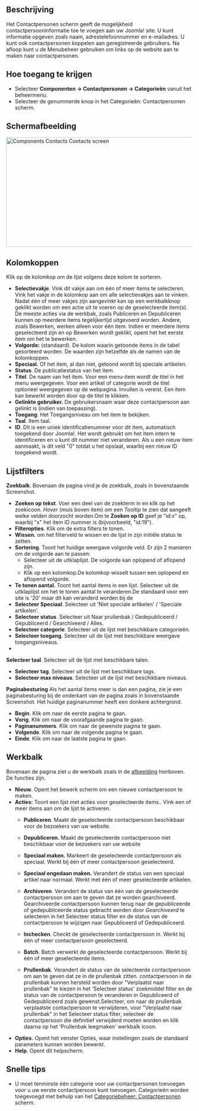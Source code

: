 <!-- Filename: Help4.x:Contacts / Display title: Contactpersonen -->

## Beschrijving

Het Contactpersonen scherm geeft de mogelijkheid
contactpersooninformatie toe te voegen aan uw Joomla! site. U kunt
informatie opgeven zoals naam, adrestelefoonnummer en e-mailadres. U
kunt ook contactpersonen koppelen aan geregistreerde gebruikers. Na
afloop kunt u de
Menubeheer
gebruiken om links op de website aan te maken naar contactpersonen.

## Hoe toegang te krijgen

- Selecteer **Componenten → Contactpersonen → Categorieën**
  vanuit het beheermenu.
- Selecteer de genummerde knop in het Categorieën:
  Contactpersonen
  scherm.

## Schermafbeelding

<img
src="https://docs.joomla.org/images/thumb/3/39/Help-4x-Components-Contacts-Contacts-screen-nl.png/800px-Help-4x-Components-Contacts-Contacts-screen-nl.png"
decoding="async"
srcset="https://docs.joomla.org/images/3/39/Help-4x-Components-Contacts-Contacts-screen-nl.png 1.5x"
data-file-width="1121" data-file-height="415" width="800" height="296"
alt="Components Contacts Contacts screen" />

## Kolomkoppen

Klik op de kolomkop om de lijst volgens deze kolom te sorteren.

- **Selectievakje**. Vink dit vakje aan om één of meer items te
  selecteren. Vink het vakje in de kolomkop aan om alle selectievakjes
  aan te vinken. Nadat één of meer vakjes zijn aangevinkt kan op een
  werkbalkknop geklikt worden om een actie uit te voeren op de
  geselecteerde item(s). De meeste acties via de werkbak, zoals
  Publiceren en Depubliceren kunnen op meerdere items tegelijkertijd
  uitgevoerd worden. Andere, zoals Bewerken, werken alleen voor één
  item. Indien er meerdere items geselecteerd zijn en op Bewerken wordt
  geklikt, opent het het eerste item om het te bewerken.
- **Volgorde:** (standaard). De kolom waarin getoonde items in de tabel
  gesorteerd worden. De waarden zijn hetzelfde als de namen van de
  kolomkoppen.
- **Speciaal.** Of het item, al dan niet, getoond wordt bij speciale
  artikelen.
- **Status**. De publicatiestatus van het item.
- **Titel**. De naam van het item. Voor een menu-item wordt de titel in
  het menu weergegeven. Voor een artikel of categorie wordt de titel
  optioneel weergegeven op de webpagina. Invullen is vereist. Een item
  kan bewerkt worden door op de titel te klikken.
- **Gelinkte gebruiker.** De gebruikersnaam waar deze contactpersoon aan
  gelinkt is (indien van toepassing).
- **Toegang**. Het
  Toegangsniveau
  om het item te bekijken.
- **Taal**. Item taal.
- **ID**. Dit is een uniek identificatienummer voor dit item,
  automatisch toegekend door Joomla!. Het wordt gebruikt om het item
  intern te identificeren en u kunt dit nummer niet veranderen. Als u
  een nieuw item aanmaakt, is dit veld "0" totdat u het opslaat, waarbij
  een nieuw ID toegekend wordt.

## Lijstfilters

**Zoekbalk**. Bovenaan de pagina vind je de zoekbalk, zoals in
bovenstaande Screenshot.

- **Zoeken op tekst**. Voer een deel van de zoekterm in en klik op het
  zoekicoon. *Hover* (muis boven item) om een *Tooltip* te zien dat
  aangeeft welke velden doorzocht worden.Om te **Zoeken op ID** geef je
  "id:x" op, waarbij "x" het item ID nummer is (bijvoorbeeld, "id:19").
- **Filteropties**. Klik om de extra filters te tonen.
- **Wissen.** om het filterveld te wissen en de lijst in zijn initiële
  status te zetten.
- **Sortering**. Toont het huidige weergave volgorde veld. Er zijn 2
  manieren om de volgorde aan te passen:
  - Selecteer uit de uitklaplijst. De volgorde kan oplopend of aflopend
    zijn.
  - Klik op een kolomkop.De kolomkop wisselt tussen een oplopend en
    aflopend volgorde.
- **Te tonen aantal.** Toont het aantal items in een lijst. Selecteer
  uit de uitklaplijst om het te tonen aantal te veranderen.De standaard
  voor een site is '20' maar dit kan veranderd worden bij de
- **Selecteer Speciaal**. Selecteer uit 'Niet speciale artikelen' /
  'Speciale artikelen'.
- **Selecteer status**. Selecteer uit Naar prullenbak / Gedepubliceerd /
  Gepubliceerd / Gearchiveerd / Alles.
- **Selecteer categorie**. Selecteer uit de lijst met beschikbare
  categorieën.
- **Selecteer toegang**. Selecteer uit de lijst met beschikbare weergave
  toegangsniveaus.
-

**Selecteer taal**. Selecteer uit de lijst met beschikbare talen.

- **Selecteer tag**. Selecteer uit de lijst met beschikbare tags.
- **Selecteer max niveaus**. Selecteer uit de lijst met beschikbare
  niveaus.

**Paginabesturing** Als het aantal items meer is dan een pagina, zie je
een paginabesturing bij de onderkant van de pagina zoals in bovenstaande
Screenshot. Het huidige paginanummer heeft een donkere
achtergrond.

- **Begin**. Klik om naar de eerste pagina te gaan.
- **Vorig**. Klik om naar de voorafgaande pagina te gaan.
- **Paginanummers**. Klik om naar de gewenste pagina te gaan.
- **Volgende**. Klik om naar de volgende pagina te gaan.
- **Einde**. Klik om naar de laatste pagina te gaan.

## Werkbalk

Bovenaan de pagina ziet u de werkbalk zoals in de
[afbeelding](#Schermafbeelding) hierboven. De functies zijn.

- **Nieuw**. Opent het bewerk scherm om een nieuwe contactpersoon te
  maken.
- **Acties:** Toont een lijst met acties voor geselecteerde items.. Vink
  een of meer items aan om de lijst te activeren.
  - **Publiceren**. Maakt de geselecteerde contactpersoon beschikbaar
    voor de bezoekers van uw website.

  - **Depubliceren.** Maakt de geselecteerde contactpersoon niet
    beschikbaar voor de bezoekers van uw website

  - **Speciaal maken.** Markeert de geselecteerde contactpersoon als
    speciaal. Werkt bij één of meer contactpersoon geselecteerd.

  - **Speciaal ongedaan maken.** Verandert de status van een speciaal
    artikel naar normaal. Werkt met één of meer geselecteerde artikelen.

  - **Archiveren**. Verandert de status van één van de geselecteerde
    contactpersoon om aan te geven dat ze worden gearchiveerd.
    Gearchiveerde contactpersoon kunnen terug naar de gepubliceerde of
    gedepubliceerde status gebracht worden door *Gearchiveerd* te
    selecteren in het Selecteer status filter en de status van de
    contactpersoon te wijzigen naar Gepubliceerd of Gedepubliceerd.

  - **Inchecken**. Checkt de geselecteerde contactpersoon in. Werkt bij
    één of meer contactpersoon geselecteerd.

  - **Batch**. Batch verwerkt de geselecteerde contactpersoon. Werkt bij
    één of meer geselecteerde items.

  - **Prullenbak**. Verandert de status van de selecteerde
    contactpersoon om aan te geven dat ze in de prullenbak zitten.
    contactpersoon in de prullenbak kunnen hersteld worden door
    "Verplaatst naar prullenbak" te kiezen in het 'Selecteer status'
    zoekmiddel filter en de status van de contactpersoon te veranderen
    in Gepubliceerd of Gedepubliceerd zoals gewenst.Selecteer, om naar
    de prullenbak verplaatste contactpersoon te verwijderen, voor
    "Verplaatst naar prullenbak" in het Selecteer status filter,
    selecteer de contactpersoon die definitief verwijderd moeten worden
    en klik daarna op het 'Prullenbak leegmaken' werkbalk icoon.
- **Opties.** Opent het venster Opties, waar instellingen zoals de
  standaard parameters kunnen worden bewerkt.
- **Help**. Opent dit helpscherm.

## Snelle tips

- U moet tenminste één categorie voor uw contactpersonen toevoegen
  *voor* u uw eerste contactpersoon kunt toevoegen. Categorieën worden
  toegevoegd met behulp van het <a
  href="https://docs.joomla.org/Help4.x:Components_Contacts_Categories/nl"
  class="mw-redirect"
  title="Help4.x:Components Contacts Categories/nl">Categoriebeheer:
  Contactpersonen</a> scherm.
